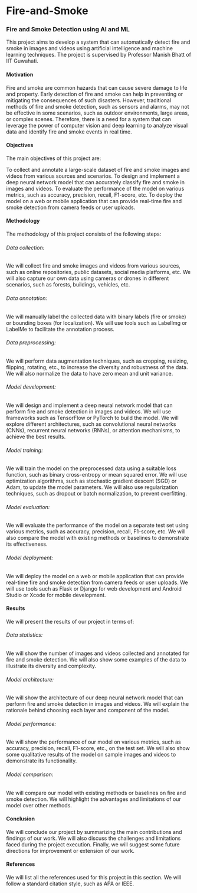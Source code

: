 # Fire-and-Smoke
<h3>Fire and Smoke Detection using AI and ML</h3>
This project aims to develop a system that can automatically detect fire and smoke in images and videos using artificial intelligence and machine learning techniques. The project is supervised by Professor Manish Bhatt of IIT Guwahati.

<h4>Motivation</h4>
Fire and smoke are common hazards that can cause severe damage to life and property. Early detection of fire and smoke can help in preventing or mitigating the consequences of such disasters. However, traditional methods of fire and smoke detection, such as sensors and alarms, may not be effective in some scenarios, such as outdoor environments, large areas, or complex scenes. Therefore, there is a need for a system that can leverage the power of computer vision and deep learning to analyze visual data and identify fire and smoke events in real time.

<h4>Objectives</h4>
The main objectives of this project are:

To collect and annotate a large-scale dataset of fire and smoke images and videos from various sources and scenarios.
To design and implement a deep neural network model that can accurately classify fire and smoke in images and videos.
To evaluate the performance of the model on various metrics, such as accuracy, precision, recall, F1-score, etc.
To deploy the model on a web or mobile application that can provide real-time fire and smoke detection from camera feeds or user uploads.

<h4>Methodology</h4>
The methodology of this project consists of the following steps:

<h6>Data collection:</h6> We will collect fire and smoke images and videos from various sources, such as online repositories, public datasets, social media platforms, etc. We will also capture our own data using cameras or drones in different scenarios, such as forests, buildings, vehicles, etc.

<h6>Data annotation:</h6> We will manually label the collected data with binary labels (fire or smoke) or bounding boxes (for localization). We will use tools such as LabelImg or LabelMe to facilitate the annotation process.

<h6>Data preprocessing:</h6> We will perform data augmentation techniques, such as cropping, resizing, flipping, rotating, etc., to increase the diversity and robustness of the data. We will also normalize the data to have zero mean and unit variance.

<h6>Model development:</h6> We will design and implement a deep neural network model that can perform fire and smoke detection in images and videos. We will use frameworks such as TensorFlow or PyTorch to build the model. We will explore different architectures, such as convolutional neural networks (CNNs), recurrent neural networks (RNNs), or attention mechanisms, to achieve the best results.

<h6>Model training:</h6> We will train the model on the preprocessed data using a suitable loss function, such as binary cross-entropy or mean squared error. We will use optimization algorithms, such as stochastic gradient descent (SGD) or Adam, to update the model parameters. We will also use regularization techniques, such as dropout or batch normalization, to prevent overfitting.

<h6>Model evaluation:</h6> We will evaluate the performance of the model on a separate test set using various metrics, such as accuracy, precision, recall, F1-score, etc. We will also compare the model with existing methods or baselines to demonstrate its effectiveness.

<h6>Model deployment:</h6> We will deploy the model on a web or mobile application that can provide real-time fire and smoke detection from camera feeds or user uploads. We will use tools such as Flask or Django for web development and Android Studio or Xcode for mobile development.

<h4>Results</h4>
We will present the results of our project in terms of:

<h6>Data statistics:</h6> We will show the number of images and videos collected and annotated for fire and smoke detection. We will also show some examples of the data to illustrate its diversity and complexity.
<h6>Model architecture:</h6> We will show the architecture of our deep neural network model that can perform fire and smoke detection in images and videos. We will explain the rationale behind choosing each layer and component of the model.
<h6>Model performance:</h6> We will show the performance of our model on various metrics, such as accuracy, precision, recall, F1-score, etc., on the test set. We will also show some qualitative results of the model on sample images and videos to demonstrate its functionality.
<h6>Model comparison:</h6> We will compare our model with existing methods or baselines on fire and smoke detection. We will highlight the advantages and limitations of our model over other methods.
<h4>Conclusion</h4>
We will conclude our project by summarizing the main contributions and findings of our work. We will also discuss the challenges and limitations faced during the project execution. Finally, we will suggest some future directions for improvement or extension of our work.

<h4>References</h4>
We will list all the references used for this project in this section. We will follow a standard citation style, such as APA or IEEE.
